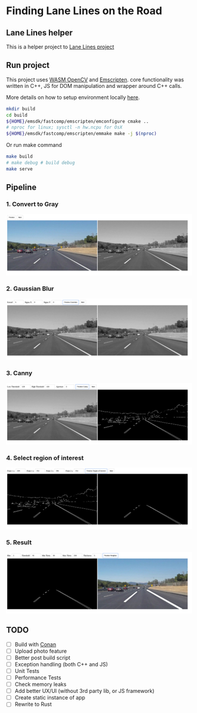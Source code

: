 # Finding Lane Lines on the Road

## Lane Lines helper
This is a helper project to [Lane Lines project](https://github.com/Horki/CarND-LaneLines-P1)

## Run project
This project uses [WASM OpenCV](https://docs.opencv.org/3.4/d4/da1/tutorial_js_setup.html) and [Emscripten](https://emscripten.org/).
core functionality was written in C++, JS for DOM manipulation and wrapper around C++ calls.

More details on how to setup environment locally [here](BUILD.md).

```bash
mkdir build
cd build
${HOME}/emsdk/fastcomp/emscripten/emconfigure cmake ..
# nproc for linux; sysctl -n hw.ncpu for OsX
${HOME}/emsdk/fastcomp/emscripten/emmake make -j $(nproc)
```

Or run make command

```bash
make build
# make debug # build debug
make serve
```

## Pipeline

### 1. Convert to Gray
![convert2gray](img/res/01.png)

### 2. Gaussian Blur
![convert2gauss](img/res/02.png)

### 3. Canny
![convert2canny](img/res/03.png)

### 4. Select region of interest
![convert2region](img/res/04.png)

### 5. Result
![convert2result](img/res/05.png)

## TODO
- [ ] Build with [Conan](https://conan.io/)
- [ ] Upload photo feature
- [ ] Better post build script
- [ ] Exception handling (both C++ and JS)
- [ ] Unit Tests
- [ ] Performance Tests
- [ ] Check memory leaks
- [ ] Add better UX/UI (without 3rd party lib, or JS framework)
- [ ] Create static instance of app
- [ ] Rewrite to Rust
